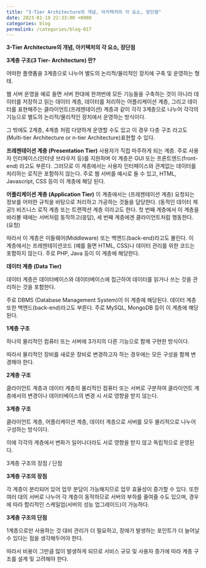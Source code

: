 ```yaml
---
title: "3-Tier Architecture의 개념, 아키텍처의 각 요소, 장단점"
date: 2023-01-19 22:33:00 +0900
categories: blog
permalink: /categories/blog-017
---
```


**3-Tier Architecture의 개념, 아키텍처의 각 요소, 장단점**

**3계층 구조(3 Tier- Architecture) 란?**

어떠한 플랫폼을 3계층으로 나누어 별도의 논리적/물리적인 장치에 구축 및 운영하는 형태.

웹 서버 운영을 예로 들면 서버 한대에 한꺼번에 모든 기능들을 구축하는 것이 아니라 데이터를 저장하고 읽는 데이터 계층, 데이터를 처리하는 어플리케이션 계층, 그리고 데이터를 표현해주는 클라이언트(프레젠테이션) 계층과 같이 각각 3계층으로 나누어 각각의 기능으로 별도의 논리적/물리적인 장치에서 운영하는 방식이다.

그 밖에도 2계층, 4계층 처럼 다양하게 운영할 수도 있고 이 경우 다층 구조 라고도 (Multi-tier Architecture or n-tier Architecture)표현할 수 있다.

**프레젠테이션 계층 (Presentation Tier)**
사용자가 직접 마주하게 되는 계층. 주로 사용자 인터페이스(인터넷 브라우저 등)를 지원하며 이 계층은 GUI 또는 프론트엔드(front-end) 라고도 부른다. 그러므로 이 계층에서는 사용자 인터페이스와 관계없는 데이터를 처리하는 로직은 포함하지 않는다. 주로 웹 서버를 예시로 들 수 있고, HTML, Javascript, CSS 등이 이 계층에 해당 된다.

**어플리케이션 계층 (Application Tier)**
이 계층에서는 (프레젠테이션 계층) 요청되는 정보를 어떠한 규칙을 바탕으로 처리하고 가공하는 것들을 담당한다. (동적인 데이터 제공!) 비즈니스 로직 계층 또는 트랜잭션 계층 이라고도 한다. 첫 번째 계층에서 이 계층을 바라볼 때에는 서버처럼 동작하고(응답), 세 번째 계층에겐 클라이언트처럼 행동한다.(요청)

따라서 이 계층은 미들웨어(Middleware) 또는 백엔드(back-end)라고도 불린다. 이 계층에서는 프레젠테이션코드 (예를 들면 HTML, CSS)나 데이터 관리를 위한 코드는 포함하지 않는다. 주로 PHP, Java 등이 이 계층에 해당한다.

**데이터 계층 (Data Tier)**

데이터 계층은 데이터베이스와 데이터베이스에 접근하여 데이터를 읽거나 쓰는 것을 관리하는 것을 포함한다.

주로 DBMS (Database Management System)이 이 계층에 해당된다. 데이터 계층 또한 백엔드(back-end)라고도 부른다. 주로 MySQL, MongoDB 등이 이 계층에 해당된다.

**1계층 구조**

하나의 물리적인 컴퓨터 또는 서버에 3가지의 다른 기능으로 함께 구현한 방식이다.

따라서 물리적인 장비를 새로운 장비로 변경하고자 하는 경우에는 모든 구성을 함께 변경해야 한다.

**2계층 구조**

클라이언트 계층과 데이터 계층의 물리적인 컴퓨터 또는 서버로 구분하여 클라이언트 계층에서의 변경이나 데이터베이스의 변경 시 서로 영향을 받지 않는다.


**3계층 구조**

클라이언트 계층, 어플리케이션 계층, 데이터 계층으로 서버를 모두 물리적으로 나누어 구성하는 방식이다.

이에 각각의 계층에서 변화가 일어나더라도 서로 영향을 받지 않고 독립적으로 운영된다.

3계층 구조의 장점 /  단점

 

**3계층 구조의 장점**

각 계층이 분리되어 있어 업무 분담이 가능해지므로 업무 효율성이 증가할 수 있다. 또한 여러 대의 서버로 나누어 각 계층이 동작하므로 서버의 부하를 줄여줄 수도 있으며, 경우에 따라 합리적인 스케일업(서버의 성능 업그레이드)이 가능하다.

 

**3계층 구조의 단점**

1계층으로만 사용하는 것 대비 관리가 더 필요하고, 장애가 발생하는 포인트가 더 늘어날 수 있다는 점을 생각해두어야 한다.

따라서 비용이 그만큼 많이 발생하게 되므로 서비스 규모 및 사용자 증가에 따라 계층 구조를 설계 및 고려해야 한다. 
 